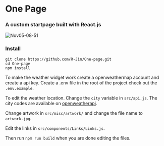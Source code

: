 # One Page
### A custom startpage built with React.js
![Nov05-08-51](https://user-images.githubusercontent.com/52547912/140478798-364f418d-74f5-4f7c-bab1-e3d6b3650c24.png)

### Install
```
git clone https://github.com/R-Jin/One-page.git
cd One-page
npm install
```
To make the weather widget work create a openweathermap account and create a api key. Create a .env file in the root of the project check out the `.env.example`.

To edit the weather location. Change the `city` variable in `src/api.js`. The city codes are available on [openweatherapi](https://openweathermap.org/).

Change artwork in `src/misc/artwork/` and change the file name to `artwork.jpg`.

Edit the links in `src/components/Links/Links.js`.

Then run `npm run build` when you are done editing the files.
